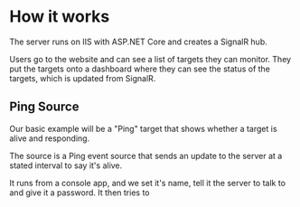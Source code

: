 ﻿# How it works

The server runs on IIS with ASP.NET Core and creates a SignalR hub.

Users go to the website and can see a list of targets they can monitor. They put the targets onto a 
dashboard where they can see the status of the targets, which is updated from SignalR.

## Ping Source

Our basic example will be a "Ping" target that shows whether a target is alive and responding. 

The source is a Ping event source that sends an update to the server at a stated interval to say it's alive.

It runs from a console app, and we set it's name, tell it the server to talk to and give it a password. It then tries to